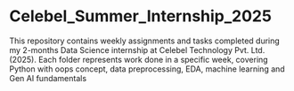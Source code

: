 # Celebel_Summer_Internship_2025
This repository contains weekly assignments and tasks completed during my 2-months Data Science internship at Celebel Technology Pvt. Ltd. (2025). Each folder represents work done in a specific week, covering Python with oops concept, data preprocessing, EDA, machine learning and Gen AI fundamentals
